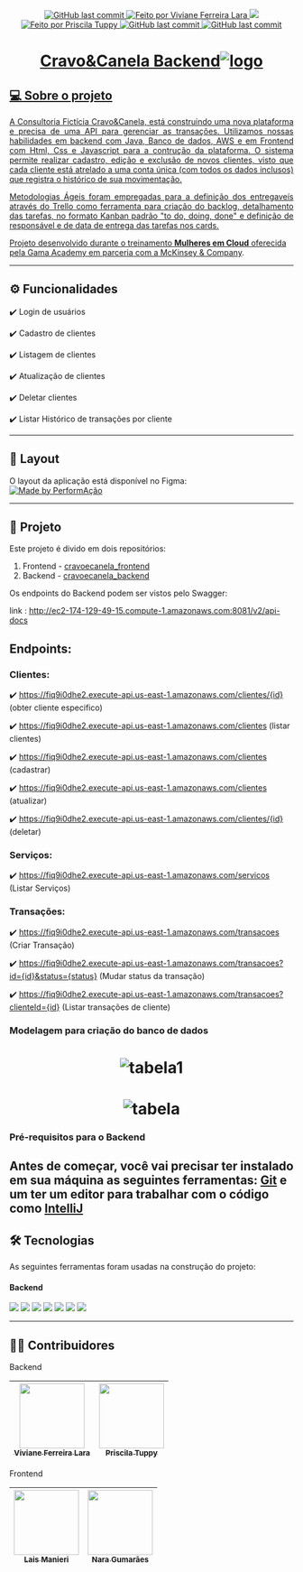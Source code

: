 <p align="center">
      <a href="https://github.com/ViFLara/cravoecanela_backend/commits/dev">
        <img alt="GitHub last commit" src="https://img.shields.io/badge/last%20commit-%20September%202022-yellow">
      </a>
      </a>
      <a href="https://github.com/ViFLara">
      <img alt="Feito por Viviane Ferreira Lara" src="https://img.shields.io/badge/feito%20por-ViFLara-yellow">
      </a>
      <img src="https://img.shields.io/badge/Status-Em%20Desenvolvimento-yellowgreen"/>
      <a href="https://github.com/PriscilaTuppy">
        <img alt="Feito por Priscila Tuppy" src="https://img.shields.io/badge/feito%20por-PriscilaTuppy-yellow">   
      <img alt="GitHub last commit" src="https://img.shields.io/badge/release%20date-%20September%202022-yellowgreen">
      <img alt="GitHub last commit" src="https://img.shields.io/badge/project%20-%20backend-yellowgreen">
</p>

# <h1 align="center">Cravo&Canela Backend![logo](https://user-images.githubusercontent.com/82177551/193073860-e17fb5d0-5804-4134-ae93-dc18e95ea7f6.jpg)</h1>



  ## 💻 Sobre o projeto
  
  <p align="justify"> A Consultoria Fictícia Cravo&Canela, está construindo uma nova plataforma e precisa de uma API para gerenciar as transações. Utilizamos nossas habilidades em backend com Java, Banco de dados, AWS e em Frontend com Html, Css e Javascript para a contrução da plataforma. O sistema permite realizar cadastro, edição e exclusão de novos clientes, visto que cada cliente está atrelado a uma conta única (com todos os dados inclusos) que registra o histórico de sua movimentação.
      
 <p align="justify"> Metodologias Ágeis foram empregadas para a definição dos entregaveís através do Trello como ferramenta para criação do backlog, detalhamento das tarefas, no formato Kanban padrão "to do, doing, done" e definição de responsável e de data de entrega das tarefas nos cards.
  
   Projeto desenvolvido durante o treinamento **Mulheres em Cloud** oferecida pela [Gama Academy em parceria com a McKinsey & Company](https://mulheresemcloud.corporate.gama.academy/).</p>
  
  ---

  
  ## ⚙️ Funcionalidades
    
:heavy_check_mark: Login de usuários

:heavy_check_mark: Cadastro de clientes

:heavy_check_mark: Listagem de clientes

:heavy_check_mark: Atualização de clientes

:heavy_check_mark: Deletar clientes

:heavy_check_mark: Listar Histórico de transações por cliente
  
  ---  
  ## 🎨 Layout
  
  O layout da aplicação está disponível no Figma: 
  <br>
  <a href="https://www.figma.com/file/vmf2kgtoL704A2wbphT5mb/PerformAcao?node-id=0%3A1">
    <img alt="Made by PerformAção" src="https://img.shields.io/badge/Acessar%20Layout-Figma-yellow">
  </a>
  
  
  ---
  
  ## 📝 Projeto
  
  Este projeto é divido em dois repositórios:
 1. Frontend - <a href="https://github.com/ViFLara/cravoecanela_backend">cravoecanela_frontend</a>       
 2.  Backend - <a href="https://github.com/ViFLara/cravoecanela_backend">cravoecanela_backend</a>
 
 Os endpoints do Backend podem ser vistos pelo Swagger:
  
  link : http://ec2-174-129-49-15.compute-1.amazonaws.com:8081/v2/api-docs 
  
  ## Endpoints:
  ### Clientes:
  
  :heavy_check_mark:  https://fiq9i0dhe2.execute-api.us-east-1.amazonaws.com/clientes/{id} (obter cliente especifico)
  
  :heavy_check_mark: https://fiq9i0dhe2.execute-api.us-east-1.amazonaws.com/clientes (listar clientes)
  
  :heavy_check_mark: https://fiq9i0dhe2.execute-api.us-east-1.amazonaws.com/clientes (cadastrar)
  
  :heavy_check_mark: https://fiq9i0dhe2.execute-api.us-east-1.amazonaws.com/clientes (atualizar)

  :heavy_check_mark: https://fiq9i0dhe2.execute-api.us-east-1.amazonaws.com/clientes/{id} (deletar)
  
  ### Serviços:
  
  :heavy_check_mark: https://fiq9i0dhe2.execute-api.us-east-1.amazonaws.com/servicos (Listar Serviços)
  
  ### Transações:
   
  :heavy_check_mark: https://fiq9i0dhe2.execute-api.us-east-1.amazonaws.com/transacoes (Criar Transação)
  
  :heavy_check_mark: https://fiq9i0dhe2.execute-api.us-east-1.amazonaws.com/transacoes?id={id}&status={status} (Mudar status da transação)
  
  :heavy_check_mark: https://fiq9i0dhe2.execute-api.us-east-1.amazonaws.com/transacoes?clienteId={id} (Listar transações de cliente)


 ### Modelagem para criação do banco de dados

# <h1 align="center"> ![tabela1](https://user-images.githubusercontent.com/82177551/193124764-73615a41-88a0-4eea-bd9a-69d762643c1b.png)</h1>
# <h1 align="center">![tabela](https://user-images.githubusercontent.com/82177551/193124771-8fc3009d-b000-492d-8fb8-39291b150e53.png)</h1>

 ### Pré-requisitos para o Backend
  Antes de começar, você vai precisar ter instalado em sua máquina as seguintes ferramentas:
  [Git](https://git-scm.com) e um ter um editor para trabalhar com o código como [IntelliJ](https://www.jetbrains.com/idea/download/#section=windows) 
 ---
 
## 🛠 Tecnologias
  
  As seguintes ferramentas foram usadas na construção do projeto:
  #### **Backend**
  
<img src="https://img.shields.io/badge/Java 11-cd0000?style=for-the-badge&logo=java&logoColor=white"/>
<img src="https://img.shields.io/badge/Spring Boot-97d96b?style=for-the-badge&logo=Spring Boot&logoColor=white"/>
<img src="https://img.shields.io/badge/apache_maven-AC2246?style=for-the-badge&logo=apachemaven&logoColor=white"/>
<img src="https://img.shields.io/badge/Junit5-25A162?style=for-the-badge&logo=junit5&logoColor=white"/>
<img src="https://img.shields.io/badge/AWS-ed7f40?style=for-the-badge&logo=amazon&logoColor=white"/>
<img src="https://img.shields.io/badge/Jenkins-fbca75?style=for-the-badge&logo=jenkins&logoColor=white"/>
<img src="https://img.shields.io/badge/Trello-0052CC?style=for-the-badge&logo=trello&logoColor=white"/>
    
---  
## 👨‍💻 Contribuidores 

Backend

| [<img src="https://avatars.githubusercontent.com/u/46038257?v=4" width=115><br><sub>Viviane Ferreira Lara</sub>](https://github.com/ViFLara)| [<img src="https://avatars.githubusercontent.com/u/89219239?v=4" width=115><br><sub>Priscila Tuppy</sub>](https://github.com/PriscilaTuppy) |  
| :---: | :---: |
  
Frontend

| [<img src="https://avatars.githubusercontent.com/u/82177551?s=96&v=4" width=115><br><sub>Lais Manieri</sub>](https://github.com/laismanieri) |  [<img src="https://avatars.githubusercontent.com/u/60903424?v=4" width=115><br><sub>Nara Gumarães</sub>](https://github.com/NaraGuimma)|
| :---: | :---: |

